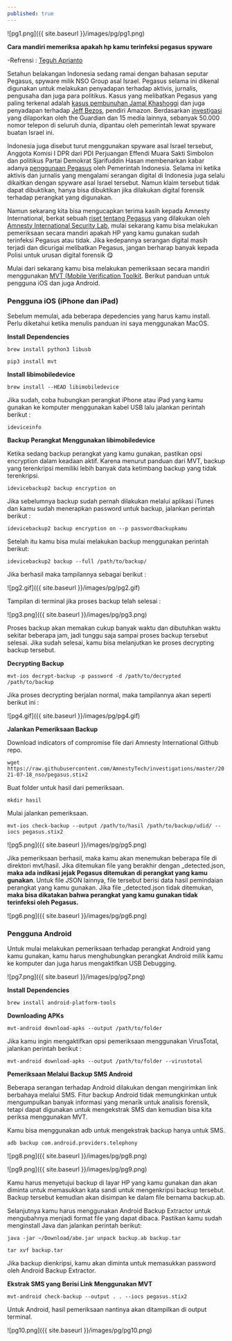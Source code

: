 ```yaml
---
published: true
---
```

![pg1.png]({{ site.baseurl }}/images/pg/pg1.png)

**Cara mandiri memeriksa apakah hp kamu terinfeksi pegasus spyware**

-Refrensi : [Teguh Aprianto](https://tegoh.co)

Setahun belakangan Indonesia sedang ramai dengan bahasan seputar Pegasus, spyware milik NSO Group asal Israel. Pegasus selama ini dikenal digunakan untuk melakukan penyadapan terhadap aktivis, jurnalis, pengusaha dan juga para politikus. Kasus yang melibatkan Pegasus yang paling terkenal adalah [kasus pembunuhan Jamal Khashoggi](https://www.theguardian.com/world/2021/jul/18/nso-spyware-used-to-target-family-of-jamal-khashoggi-leaked-data-shows-saudis-pegasus) dan juga penyadapan terhadap [Jeff Bezos](https://www.vice.com/en/article/v74v34/saudi-arabia-hacked-jeff-bezos-phone-technical-report), pendiri Amazon. Berdasarkan [investigasi](https://www.theguardian.com/world/2021/jul/18/revealed-leak-uncovers-global-abuse-of-cyber-surveillance-weapon-nso-group-pegasus) yang dilaporkan oleh the Guardian dan 15 media lainnya, sebanyak 50.000 nomor telepon di seluruh dunia, dipantau oleh pemerintah lewat spyware buatan Israel ini.

Indonesia juga disebut turut menggunakan spyware asal Israel tersebut, Anggota Komisi I DPR dari PDI Perjuangan Effendi Muara Sakti Simbolon dan politikus Partai Demokrat Sjarifuddin Hasan membenarkan kabar adanya [penggunaan Pegasus](https://nasional.tempo.co/read/1358995/akun-aktivis-diretas-indonesia-disebut-punya-pegasus-dari-israel) oleh Pemerintah Indonesia. Selama ini ketika aktivis dan jurnalis yang mengalami serangan digital di Indonesia juga selalu dikaitkan dengan spyware asal Israel tersebut. Namun klaim tersebut tidak dapat dibuktikan, hanya bisa dibuktikan jika dilakukan digital forensik terhadap perangkat yang digunakan.

Namun sekarang kita bisa mengucapkan terima kasih kepada Amnesty International, berkat sebuah [riset tentang Pegasus](https://www.amnesty.org/en/latest/research/2021/07/forensic-methodology-report-how-to-catch-nso-groups-pegasus/) yang dilakukan oleh [Amnesty International Security Lab](https://www.amnesty.org/en/tech/), mulai sekarang kamu bisa melakukan pemeriksaan secara mandiri apakah HP yang kamu gunakan sudah terinfeksi Pegasus atau tidak. Jika kedepannya serangan digital masih terjadi dan dicurigai melibatkan Pegasus, jangan berharap banyak kepada Polisi untuk urusan digital forensik 😋

Mulai dari sekarang kamu bisa melakukan pemeriksaan secara mandiri menggunakan [MVT (Mobile Verification Toolkit](https://github.com/mvt-project/mvt). Berikut panduan untuk pengguna iOS dan juga Android.

### **Pengguna iOS (iPhone dan iPad)**

Sebelum memulai, ada beberapa depedencies yang harus kamu install. Perlu diketahui ketika menulis panduan ini saya menggunakan MacOS.

**Install Dependencies**

```brew install python3 libusb```

```pip3 install mvt```

**Install libimobiledevice**

```brew install --HEAD libimobiledevice```

Jika sudah, coba hubungkan perangkat iPhone atau iPad yang kamu gunakan ke komputer menggunakan kabel USB lalu jalankan perintah berikut :

```ideviceinfo```

**Backup Perangkat Menggunakan libimobiledevice**

Ketika sedang backup perangkat yang kamu gunakan, pastikan opsi encryption dalam keadaan aktif. Karena menurut panduan dari MVT, backup yang terenkripsi memiliki lebih banyak data ketimbang backup yang tidak terenkripsi.

```idevicebackup2 backup encryption on```

Jika sebelumnya backup sudah pernah dilakukan melalui aplikasi iTunes dan kamu sudah menerapkan password untuk backup, jalankan perintah berikut :

```idevicebackup2 backup encryption on --p passwordbackupkamu```

Setelah itu kamu bisa mulai melakukan backup menggunakan perintah berikut:

```idevicebackup2 backup --full /path/to/backup/```

Jika berhasil maka tampilannya sebagai berikut :

![pg2.gif]({{ site.baseurl }}/images/pg/pg2.gif)

Tampilan di terminal jika proses backup telah selesai :

![pg3.png]({{ site.baseurl }}/images/pg/pg3.png)

Proses backup akan memakan cukup banyak waktu dan dibutuhkan waktu sekitar beberapa jam, jadi tunggu saja sampai proses backup tersebut selesai. Jika sudah selesai, kamu bisa melanjutkan ke proses decrypting backup tersebut.

**Decrypting Backup**

```mvt-ios decrypt-backup -p password -d /path/to/decrypted /path/to/backup```

Jika proses decrypting berjalan normal, maka tampilannya akan seperti berikut ini :

![pg4.gif]({{ site.baseurl }}/images/pg/pg4.gif)

**Jalankan Pemeriksaan Backup**

Download indicators of compromise file dari Amnesty International Github repo.

```wget https://raw.githubusercontent.com/AmnestyTech/investigations/master/2021-07-18_nso/pegasus.stix2```

Buat folder untuk hasil dari pemeriksaan.

```mkdir hasil```

Mulai jalankan pemeriksaan.

```mvt-ios check-backup --output /path/to/hasil /path/to/backup/udid/ --iocs pegasus.stix2```

![pg5.png]({{ site.baseurl }}/images/pg/pg5.png)

Jika pemeriksaan berhasil, maka kamu akan menemukan beberapa file di direktori mvt/hasil. Jika ditemukan file yang berakhir dengan _detected.json, **maka ada indikasi jejak Pegasus ditemukan di perangkat yang kamu gunakan**. Untuk file JSON lainnya, file tersebut berisi data hasil pemindaian perangkat yang kamu gunakan. Jika file _detected.json tidak ditemukan, **maka bisa dikatakan bahwa perangkat yang kamu gunakan tidak terinfeksi oleh Pegasus.**

![pg6.png]({{ site.baseurl }}/images/pg/pg6.png)

### **Pengguna Android**

Untuk mulai melakukan pemeriksaan terhadap perangkat Android yang kamu gunakan, kamu harus menghubungkan perangkat Android milik kamu ke komputer dan juga harus mengaktifkan USB Debugging.

![pg7.png]({{ site.baseurl }}/images/pg/pg7.png)

**Install Dependencies**

```brew install android-platform-tools```

**Downloading APKs**

```mvt-android download-apks --output /path/to/folder```

Jika kamu ingin mengaktifkan opsi pemeriksaan menggunakan VirusTotal, jalankan perintah berikut :

```mvt-android download-apks --output /path/to/folder --virustotal```

**Pemeriksaan Melalui Backup SMS Android**

Beberapa serangan terhadap Android dilakukan dengan mengirimkan link berbahaya melalui SMS. Fitur backup Android tidak memungkinkan untuk mengumpulkan banyak informasi yang menarik untuk analisis forensik, tetapi dapat digunakan untuk mengekstrak SMS dan kemudian bisa kita periksa menggunakan MVT.

Kamu bisa menggunakan adb untuk mengekstrak backup hanya untuk SMS.

```adb backup com.android.providers.telephony```

![pg8.png]({{ site.baseurl }}/images/pg/pg8.png)

![pg9.png]({{ site.baseurl }}/images/pg/pg9.png)


Kamu harus menyetujui backup di layar HP yang kamu gunakan dan akan diminta untuk memasukkan kata sandi untuk mengenkripsi backup tersebut. Backup tersebut kemudian akan disimpan ke dalam file bernama backup.ab.

Selanjutnya kamu harus menggunakan Android Backup Extractor untuk mengubahnya menjadi format file yang dapat dibaca. Pastikan kamu sudah menginstall Java dan jalankan perintah berikut:

```java -jar ~/Download/abe.jar unpack backup.ab backup.tar```

```tar xvf backup.tar```

Jika backup dienkripsi, kamu akan diminta untuk memasukkan password oleh Android Backup Extractor.

**Ekstrak SMS yang Berisi Link Menggunakan MVT**

```mvt-android check-backup --output . . --iocs pegasus.stix2```

Untuk Android, hasil pemeriksaan nantinya akan ditampilkan di output terminal.

![pg10.png]({{ site.baseurl }}/images/pg/pg10.png)
